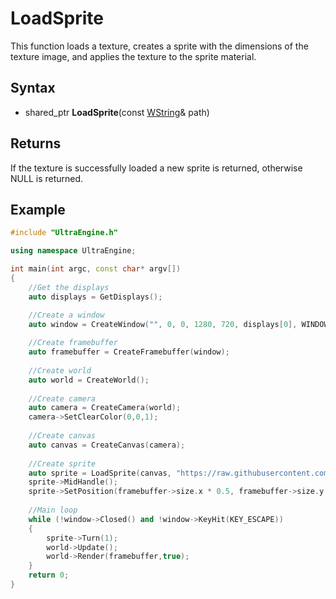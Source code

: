 # LoadSprite

This function loads a texture, creates a sprite with the dimensions of the texture image, and applies the texture to the sprite material.

## Syntax

- shared_ptr<Sprite> **LoadSprite**(const [WString](WString.md)& path)
  
## Returns
  
If the texture is successfully loaded a new sprite is returned, otherwise NULL is returned.
  
## Example
  
```c++
#include "UltraEngine.h"

using namespace UltraEngine;

int main(int argc, const char* argv[])
{
    //Get the displays
    auto displays = GetDisplays();

    //Create a window
    auto window = CreateWindow("", 0, 0, 1280, 720, displays[0], WINDOW_CENTER | WINDOW_TITLEBAR);
    
    //Create framebuffer
    auto framebuffer = CreateFramebuffer(window);
    
    //Create world
    auto world = CreateWorld();
    
    //Create camera
    auto camera = CreateCamera(world);
    camera->SetClearColor(0,0,1);
    
    //Create canvas
    auto canvas = CreateCanvas(camera);
    
    //Create sprite
    auto sprite = LoadSprite(canvas, "https://raw.githubusercontent.com/Leadwerks/Documentation/master/Assets/Materials/Sprites/nightraider.dds");
    sprite->MidHandle();
    sprite->SetPosition(framebuffer->size.x * 0.5, framebuffer->size.y * 0.5);
    
    //Main loop
    while (!window->Closed() and !window->KeyHit(KEY_ESCAPE))
    {
        sprite->Turn(1);
        world->Update();
        world->Render(framebuffer,true);
    }
    return 0;
}
  ```
